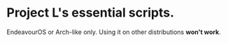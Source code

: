 # Project L's essential scripts.

EndeavourOS or Arch-like only. Using it on other distributions **won't work**.